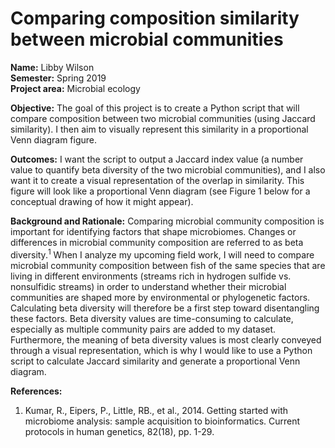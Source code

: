 # Comparing composition similarity between microbial communities  
**Name:** Libby Wilson  
**Semester:** Spring 2019  
**Project area:** Microbial ecology  

**Objective:** The goal of this project is to create a Python script that will compare composition between two microbial communities (using Jaccard similarity). I then aim to visually represent this similarity in a proportional Venn diagram figure.  

**Outcomes:** I want the script to output a Jaccard index value (a number value to quantify beta diversity of the two microbial communities), and I also want it to create a visual representation of the overlap in similarity. This figure will look like a proportional Venn diagram (see Figure 1 below for a conceptual drawing of how it might appear).  

**Background and Rationale:** Comparing microbial community composition is important for identifying factors that shape microbiomes. Changes or differences in microbial community composition are referred to as beta diversity.<sup>1</sup> When I analyze my upcoming field work, I will need to compare microbial community composition between fish of the same species that are living in different environments (streams rich in hydrogen sulfide vs. nonsulfidic streams) in order to understand whether their microbial communities are shaped more by environmental or phylogenetic factors. Calculating beta diversity will therefore be a first step toward disentangling these factors.
	Beta diversity values are time-consuming to calculate, especially as multiple community pairs are added to my dataset. Furthermore, the meaning of beta diversity values is most clearly conveyed through a visual representation, which is why I would like to use a Python script to calculate Jaccard similarity and generate a proportional Venn diagram.  
  
**References:**  
1.	Kumar, R., Eipers, P., Little, RB., et al., 2014. Getting started with microbiome analysis: sample acquisition to bioinformatics. Current protocols in human genetics, 82(18), pp. 1-29. 
